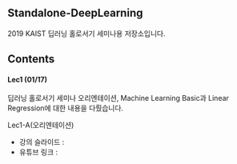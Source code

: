 ## Standalone-DeepLearning
2019 KAIST 딥러닝 홀로서기 세미나용 저장소입니다.  


## Contents  
#### Lec1 (01/17)  
딥러닝 홀로서기 세미나 오리엔테이션, Machine Learning Basic과 Linear Regression에 대한 내용을 다뤘습니다.  

Lec1-A(오리엔테이션)  
- 강의 슬라이드 :  
- 유튜브 링크 :


